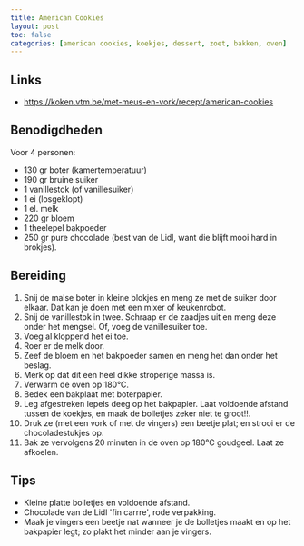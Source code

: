 ```yaml
---
title: American Cookies
layout: post
toc: false
categories: [american cookies, koekjes, dessert, zoet, bakken, oven]
---
```

## Links 

- <https://koken.vtm.be/met-meus-en-vork/recept/american-cookies>

## Benodigdheden

Voor 4 personen:

- 130 gr boter (kamertemperatuur)
- 190 gr bruine suiker
- 1 vanillestok (of vanillesuiker)
- 1 ei (losgeklopt)
- 1 el. melk
- 220 gr bloem
- 1 theelepel bakpoeder
- 250 gr pure chocolade (best van de Lidl, want die blijft mooi hard in brokjes).

## Bereiding

1. Snij de malse boter in kleine blokjes en meng ze met de suiker door elkaar. Dat kan je doen met een mixer of keukenrobot. 
1. Snij de vanillestok in twee. Schraap er de zaadjes uit en meng deze onder het mengsel. Of, voeg de vanillesuiker toe. 
1. Voeg al kloppend het ei toe. 
1. Roer er de melk door. 
1. Zeef de bloem en het bakpoeder samen en meng het dan onder het beslag. 
1. Merk op dat dit een heel dikke stroperige massa is.
1. Verwarm de oven op 180°C. 
1. Bedek een bakplaat met boterpapier. 
1. Leg afgestreken lepels deeg op het bakpapier. Laat voldoende afstand tussen de koekjes, en maak de bolletjes zeker niet te groot!!. 
1. Druk ze (met een vork of met de vingers) een beetje plat; en strooi er de chocoladestukjes op. 
1. Bak ze vervolgens 20 minuten in de oven op 180°C goudgeel. Laat ze afkoelen.


## Tips

- Kleine platte bolletjes en voldoende afstand.
- Chocolade van de Lidl 'fin carrre', rode verpakking.
- Maak je vingers een beetje nat wanneer je de bolletjes maakt en op het bakpapier legt; zo plakt het minder aan je vingers.
